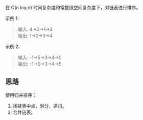 在 O(n log n) 时间复杂度和常数级空间复杂度下，对链表进行排序。

示例 1:

> 输入: 4->2->1->3  
> 输出: 1->2->3->4

示例 2:

> 输入: -1->5->3->4->0  
> 输出: -1->0->3->4->5  

## 思路

使用归并排序：
1. 找链表中点，划分，递归。
2. 合并链表。